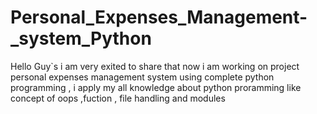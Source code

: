 # Personal_Expenses_Management-_system_Python
Hello Guy`s i am very exited to share that now  i am working on project personal expenses management system using complete python programming , i apply my all knowledge  about python proramming like concept of oops ,fuction , file handling and modules 
